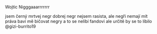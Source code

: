 Wojtic Nigggaaarrrrrrr

jsem černý
mrtvej negr dobrej negr
nejsem rasista, ale negři nemají mít práva
baví mě bičovat negry
a to se nelíbí fandovi
ale určitě by se to líbilo @gizi-burrito19